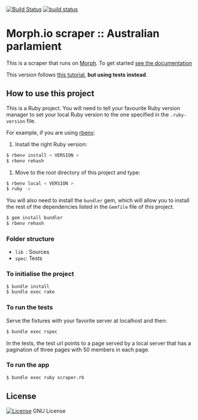 [![Build Status](https://travis-ci.org/octopusinvitro/morphio-scraper-australian-parliament.svg?branch=master)](https://travis-ci.org/octopusinvitro/morphio-scraper-australian-parliament)
[![build status](https://gitlab.com/me-stevens/morphio-scraper-australian-parliament/badges/master/build.svg)](https://gitlab.com/me-stevens/morphio-scraper-australian-parliament/commits/master)


# Morph.io scraper :: Australian parlamient

This is a scraper that runs on [Morph](https://morph.io). To get started [see the documentation](https://morph.io/documentation)

This version follows [this tutorial](https://www.openaustraliafoundation.org.au/tag/ruby-web-scraping-tutorial-on-morph-io/), **but using tests instead**.


## How to use this project

This is a Ruby project.
You will need to tell your favourite Ruby version manager to set your local Ruby version to the one specified in the `.ruby-version` file.

For example, if you are using [rbenv](https://cbednarski.com/articles/installing-ruby/):

1. Install the right Ruby version:
```bash
$ rbenv install < VERSION >
$ rbenv rehash
```
1. Move to the root directory of this project and type:
```bash
$ rbenv local < VERSION >
$ ruby -v
```

You will also need to install the `bundler` gem, which will allow you to install the rest of the dependencies listed in the `Gemfile` file of this project.

```bash
$ gem install bundler
$ rbenv rehash
```


### Folder structure

* `lib `: Sources
* `spec`: Tests


### To initialise the project

```bash
$ bundle install
$ bundle exec rake
```


### To run the tests

Serve the fixtures with your favorite server at localhost and then:

```bash
$ bundle exec rspec
```

In the tests, the test url points to a page served by a local server that has a pagination of three pages with 50 members in each page.


### To run the app


```bash
$ bundle exec ruby scraper.rb
```


## License

[![License](https://img.shields.io/badge/gnu-license-green.svg?style=flat)](https://opensource.org/licenses/GPL-2.0)
GNU License
